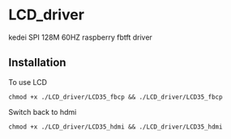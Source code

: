 # LCD_driver
kedei SPI 128M 60HZ  raspberry fbtft driver

## Installation

To use LCD

```
chmod +x ./LCD_driver/LCD35_fbcp && ./LCD_driver/LCD35_fbcp
```

Switch back to hdmi

```
chmod +x ./LCD_driver/LCD35_hdmi && ./LCD_driver/LCD35_hdmi
```
